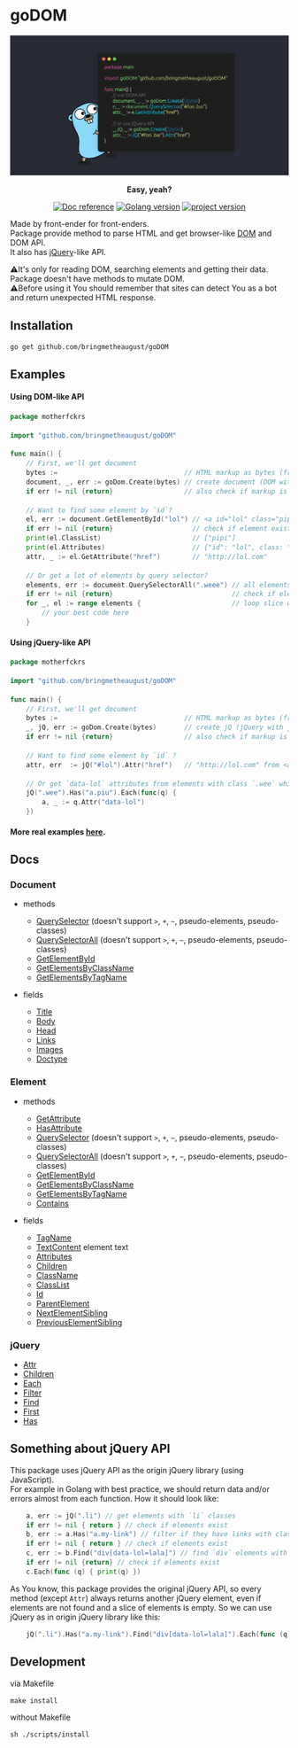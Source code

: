 # goDOM

<p align="center">
    <picture>
      <img alt="goDOM logo" src="./assets/repo_logo.png" style="max-width: 100%; max-height: 100%">
    </picture>
</p>
<p align="center"><b>Easy, yeah?</b></p>
<p align="center">
    <a href="https://pkg.go.dev/github.com/bringmetheaugust/goDOM"><img src="https://pkg.go.dev/badge/github.com/stretchr/testify" alt="Doc reference"></a>
    <a href="https://lh3.googleusercontent.com/proxy/w2a-pc4X9z2kuDWoXKnSF8pY6ngZvjVuZOAXMz3ZR8NwaUj9a-KsJnpcjtUSRO9QtFV6vMb3YoHWWv6k43Cb6bHOJEka19uE54GWtVx7Lru8gi10I_968eA2thkA0dL1O-zA8WT24cI"><img src="https://img.shields.io/badge/go%20version-1.21.5-61CFDD.svg?style=flat-square" alt="Golang version"></a>
    <a href="https://cs4.pikabu.ru/post_img/big/2014/12/15/4/1418619408_1209550583.jpg"><img src="https://img.shields.io/badge/version-0.3.0-blue" alt="project version"></a>
</p>

Made by front-ender for front-enders.   
Package provide method to parse HTML and get browser-like [DOM](https://developer.mozilla.org/en-US/docs/Web/API/Document_Object_Model/Introduction#what_is_the_dom) and DOM API.    
It also has [jQuery](https://jquery.com/)-like API.

⚠️It's only for reading DOM, searching elements and getting their data.
Package doesn't have methods to mutate DOM.    
⚠️Before using it You should remember that sites can detect You as a bot and return unexpected HTML response.

## Installation

    go get github.com/bringmetheaugust/goDOM

## Examples

#### Using DOM-like API

```go
package motherfckrs

import "github.com/bringmetheaugust/goDOM"

func main() {
    // First, we'll get document
    bytes :=                                // HTML markup as bytes (from HTTP request, files, etc.)
    document, _, err := goDom.Create(bytes) // create document (DOM with DOM API, like in browser)
    if err != nil {return}                  // also check if markup is valid

    // Want to find some element by `id`?
    el, err := document.GetElementById("lol") // <a id="lol" class="pipi" href="http://lol.com">
    if err != nil {return}                    // check if element exists
    print(el.ClassList)                       // ["pipi"]
    print(el.Attributes)                      // {"id": "lol", class: "pipi", "href": "http://lol.com"}
    attr, _ := el.GetAttribute("href")        // "http://lol.com"

    // Or get a lot of elements by query selector?
    elements, err := document.QuerySelectorAll(".weee") // all elements in DOM which have class "weee"
    if err != nil {return}                              // check if elements are existed
    for _, el := range elements {                       // loop slice with existed elements
        // your best code here
    }
```

#### Using jQuery-like API

```go
package motherfckrs

import "github.com/bringmetheaugust/goDOM"

func main() {
    // First, we'll get document
    bytes :=                                // HTML markup as bytes (from HTTP request, files, etc.)
    _, jQ, err := goDom.Create(bytes)       // create jQ (jQuery with jQUery-like API)
    if err != nil {return}                  // also check if markup is valid

    // Want to find some element by `id` ?
    attr, err  := jQ("#lol").Attr("href")   // "http://lol.com" from <a id="lol" class="pipi" href="http://lol.com">

    // Or get `data-lol` attributes from elements with class `.wee` which have inside itself links with class `.piu`?
    jQ(".wee").Has("a.piu").Each(func(q) {
        a, _ := q.Attr("data-lol")
    })
```

#### More real examples [here](./examples).

## Docs

### Document

 * methods

    * [QuerySelector](https://developer.mozilla.org/en-US/docs/Web/API/Document/querySelector) (doesn't support `>`, `+`, `~`, pseudo-elements, pseudo-classes)
    * [QuerySelectorAll](https://developer.mozilla.org/en-US/docs/Web/API/Document/querySelectorAll) (doesn't support `>`, `+`, `~`, pseudo-elements, pseudo-classes)
    * [GetElementById](https://developer.mozilla.org/en-US/docs/Web/API/Document/getElementById)
    * [GetElementsByClassName](https://developer.mozilla.org/en-US/docs/Web/API/Document/getElementsByClassName)
    * [GetElementsByTagName](https://developer.mozilla.org/en-US/docs/Web/API/Element/getElementsByTagName)

 * fields

    * [Title](https://developer.mozilla.org/en-US/docs/Web/API/Document/title)
	* [Body](https://developer.mozilla.org/en-US/docs/Web/API/Document/body)
	* [Head](https://developer.mozilla.org/en-US/docs/Web/API/Document/head)
	* [Links](https://developer.mozilla.org/en-US/docs/Web/API/Document/links)
	* [Images](https://developer.mozilla.org/en-US/docs/Web/API/Document/images)
	* [Doctype](https://developer.mozilla.org/en-US/docs/Web/API/Document/doctype)

### Element

 * methods

    * [GetAttribute](https://developer.mozilla.org/en-US/docs/Web/API/Element/getAttribute)
    * [HasAttribute](https://developer.mozilla.org/en-US/docs/Web/API/Element/hasAttribute)
    * [QuerySelector](https://developer.mozilla.org/en-US/docs/Web/API/Document/querySelector) (doesn't support `>`, `+`, `~`, pseudo-elements, pseudo-classes)
    * [QuerySelectorAll](https://developer.mozilla.org/en-US/docs/Web/API/Document/querySelectorAll) (doesn't support `>`, `+`, `~`, pseudo-elements, pseudo-classes)
    * [GetElementById](https://developer.mozilla.org/en-US/docs/Web/API/Document/getElementById)
    * [GetElementsByClassName](https://developer.mozilla.org/en-US/docs/Web/API/Document/getElementsByClassName)
    * [GetElementsByTagName](https://developer.mozilla.org/en-US/docs/Web/API/Element/getElementsByTagName)
    * [Contains](https://developer.mozilla.org/en-US/docs/Web/API/Node/contains)

 * fields

    * [TagName](https://developer.mozilla.org/en-US/docs/Web/API/Element/tagName)
    * [TextContent](https://developer.mozilla.org/en-US/docs/Web/API/Node/textContent) element text
    * [Attributes](https://developer.mozilla.org/en-US/docs/Web/API/Element/attributes)
    * [Children](https://developer.mozilla.org/en-US/docs/Web/API/Element/children)
    * [ClassName](https://developer.mozilla.org/en-US/docs/Web/API/Element/className)
    * [ClassList](https://developer.mozilla.org/en-US/docs/Web/API/Element/classList)
    * [Id](https://developer.mozilla.org/en-US/docs/Web/API/Element/id)
    * [ParentElement](https://developer.mozilla.org/en-US/docs/Web/API/Node/parentElement)
	* [NextElementSibling](https://developer.mozilla.org/en-US/docs/Web/API/Element/nextElementSibling)
	* [PreviousElementSibling](https://developer.mozilla.org/en-US/docs/Web/API/Element/previousElementSibling)

### jQuery

 * [Attr](https://api.jquery.com/attr)
 * [Children](https://api.jquery.com/children)
 * [Each](https://api.jquery.com/each)
 * [Filter](https://api.jquery.com/filter)
 * [Find](https://api.jquery.com/find)
 * [First](https://api.jquery.com/first)
 * [Has](https://api.jquery.com/has)

## Something about jQuery API

This package uses jQuery API as the origin jQuery library (using JavaScript).    
For example in Golang with best practice, we should return data and/or errors almost from each function. How it should look like:

```go
    a, err := jQ(".li") // get elements with `li` classes
    if err != nil { return } // check if elements exist
    b, err := a.Has("a.my-link") // filter if they have links with class `my-link` inside itself
    if err != nil { return } // check if elements exist
    c, err := b.Find("div[data-lol=lala]") // find `div` elements with attribute `data-lol=lala` inside 
    if err != nil {return} // check if elements exist
    c.Each(func (q) { print(q) })
```

As You know, this package provides the original jQuery API, so every method (except `Attr`) always returns another jQuery element, even if elements are not found and a slice of elements is empty. So we can use jQuery as in origin jQuery library like this:

```go
    jQ(".li").Has("a.my-link").Find("div[data-lol=lala]").Each(func (q) { print(q) })
```

## Development

via Makefile

    make install

without Makefile

    sh ./scripts/install
